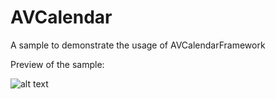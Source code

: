 # AVCalendar
A sample to demonstrate the usage of AVCalendarFramework

Preview of the sample:

![alt text](https://raw.githubusercontent.com/vyasanirudh/AVCalendar/master/AVCalendarSample/AVCalendarSample/Screenshot.png)
